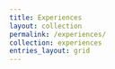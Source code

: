 ```yaml
---
title: Experiences
layout: collection
permalink: /experiences/
collection: experiences
entries_layout: grid
---
```


